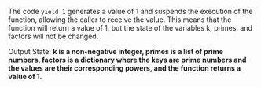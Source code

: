 The code `yield 1` generates a value of 1 and suspends the execution of the function, allowing the caller to receive the value. This means that the function will return a value of 1, but the state of the variables k, primes, and factors will not be changed.

Output State: **k is a non-negative integer, primes is a list of prime numbers, factors is a dictionary where the keys are prime numbers and the values are their corresponding powers, and the function returns a value of 1.**